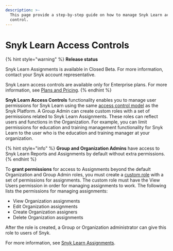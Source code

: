 ```yaml
---
description: >-
  This page provide a step-by-step guide on how to manage Snyk Learn access
  control.
---
```


# Snyk Learn Access Controls

{% hint style="warning" %}
**Release status**

Snyk Learn Assignments is available in Closed Beta. For more information, contact your Snyk account representative.

Snyk Learn access controls are available only for Enterprise plans. For more information, see [Plans and Pricing](https://snyk.io/plans).
{% endhint %}

**Snyk Learn Access Controls** functionality enables you to manage user permissions for Snyk Learn using the same [access control model](../../snyk-admin/user-roles/user-role-management.md) as the Snyk Platform. A Group Admin can create custom roles with a set of permissions related to Snyk Learn Assignments. These roles can reflect users and functions in the Organization. For example, you can limit permissions for education and training management functionality for Snyk Learn to the user who is the education and training manager at your organization.

{% hint style="info" %}
**Group and Organization Admins** have access to Snyk Learn Reports and Assignments by default without extra permissions.
{% endhint %}

To **grant permissions** for access to Assignments beyond the default Organization and Group Admin roles, you must create a [custom role](../../snyk-admin/user-roles/custom-role-templates/snyk-learn-learning-admin.md) with a set of permissions for assignments. The custom role must have the View Users permission in order for managing assignments to work. The following lists the permissions for managing assignments:

* View Organization assignments
* Edit Organization assignments
* Create Organization assigners
* Delete Organization assignments

After the role is created, a Group or Organization administrator can give this role to users of Snyk.&#x20;

For more information, see [Snyk Learn Assignments](snyk-learn-reports-and-assignments.md).

